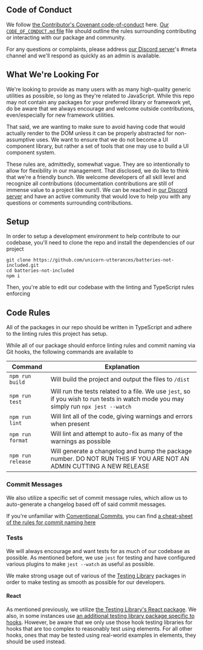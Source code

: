 ## Code of Conduct

We follow [the Contributor's Covenant code-of-conduct](http://contributor-covenant.org/) here.
[Our `CODE_OF_CONDUCT.md` file](./CODE_OF_CONDUCT.md) file should outline the rules
surrounding contributing or interacting with our package and community.

For any questions or complaints, please address [our Discord server](https://discord.gg/FMcvc6T)'s #meta channel and we'll respond as quickly as an admin is available.

## What We're Looking For

We're looking to provide as many users with as many high-quality generic utilities as possible, so long as they're related to JavaScript. While this repo
may not contain any packages for your preferred library or framework yet, do be aware that we always encourage and welcome outside contributions,
even/especially for new framework utilities.

That said, we are wanting to make sure to avoid having code that would actually render to the DOM unless it can be properly abstracted for non-assumptive uses.
We want to ensure that we do not become a UI component library, but rather a set of tools that one may use to build a UI component system.

These rules are, admittedly, somewhat vague. They are so intentionally to allow for flexibility in our management.
That disclosed, we do like to think that we're a friendly bunch. We welcome developers of all skill level and recognize all contributions
(documentation contributions are still of immense value to a project like ours!). We can be reached in [our Discord server](https://discord.gg/FMcvc6T)
and have an active community that would love to help you with any questions or comments surrounding contributions.

## Setup

In order to setup a development environment to help contribute to our codebase, you'll need to clone the repo and install the dependencies of our project
```
git clone https://github.com/unicorn-utterances/batteries-not-included.git
cd batteries-not-included
npm i
```

Then, you're able to edit our codebase with the linting and TypeScript rules enforcing

## Code Rules

All of the packages in our repo should be written in TypeScript and adhere to the linting rules this project has setup.

While all of our package should enforce linting rules and commit naming via Git hooks, the following commands are available to

| Command          | Explanation                                                  |
| ---------------- | ------------------------------------------------------------ |
| `npm run build`  | Will build the project and output the files to `/dist`       |
| `npm run test` | Will run the tests related to a file. We use `jest`, so if you wish to run tests in watch mode you may simply run `npx jest --watch` |
| `npm run lint`   | Will lint all of the code, giving warnings and errors when present |
| `npm run format` | Will lint and attempt to auto-fix as many of the warnings as possible |
|`npm run release`|Will generate a changelog and bump the package number. DO NOT RUN THIS IF YOU ARE NOT AN ADMIN CUTTING A NEW RELEASE|

### Commit Messages

We also utilize a specific set of commit message rules, which allow us to auto-generate a changelog based off of said commit messages.

If you're unfamiliar with [Conventional Commits](https://www.conventionalcommits.org/en/v1.0.0/), you can find [a cheat-sheet of the rules for commit naming here](https://www.cheatography.com/albelop/cheat-sheets/conventional-commits/)

### Tests

We will always encourage and want tests for as much of our codebase as possible. As mentioned before, we use `jest` for testing
and have configured various plugins to make `jest --watch` as useful as possible.

We make strong usage out of various of the [Testing Library](https://testing-library.com/) packages in order to make testing as smooth as possible for our developers.

#### React

As mentioned previously, we utilize [the Testing Library's React package](https://testing-library.com/docs/react-testing-library/intro).
We also, in some instances use [an additional testing library package specific to hooks](https://github.com/testing-library/react-hooks-testing-library).
However, be aware that we only use those hook testing libraries for hooks that are too complex to reasonably test using elements.
For all other hooks, ones that may be tested using real-world examples in elements, they should be used instead.

